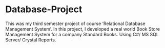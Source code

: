 # Database-Project
This was my third semester project of course ‘Relational Database Management System’. In this project, I developed a real world Book Store Management System for a company Standard Books. Using C#/ MS SQL Server/ Crystal Reports.
